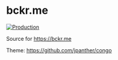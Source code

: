 # bckr.me

[![Production](https://github.com/blbecker/bckr.me/actions/workflows/deploy.yml/badge.svg)](https://github.com/blbecker/bckr.me/actions/workflows/deploy.yml)

Source for https://bckr.me

Theme: https://github.com/jpanther/congo